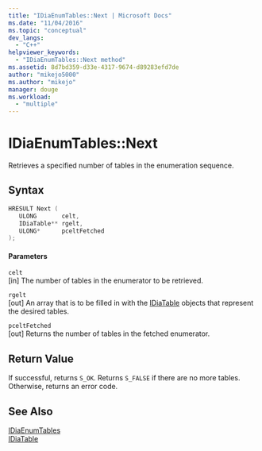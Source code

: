 ```yaml
---
title: "IDiaEnumTables::Next | Microsoft Docs"
ms.date: "11/04/2016"
ms.topic: "conceptual"
dev_langs: 
  - "C++"
helpviewer_keywords: 
  - "IDiaEnumTables::Next method"
ms.assetid: 8d7bd359-d33e-4317-9674-d89283efd7de
author: "mikejo5000"
ms.author: "mikejo"
manager: douge
ms.workload: 
  - "multiple"
---
```

# IDiaEnumTables::Next
Retrieves a specified number of tables in the enumeration sequence.  
  
## Syntax  
  
```C++  
HRESULT Next (   
   ULONG       celt,  
   IDiaTable** rgelt,  
   ULONG*      pceltFetched  
);  
```  
  
#### Parameters  
 `celt`  
 [in] The number of tables in the enumerator to be retrieved.  
  
 `rgelt`  
 [out] An array that is to be filled in with the [IDiaTable](../../debugger/debug-interface-access/idiatable.md) objects that represent the desired tables.  
  
 `pceltFetched`  
 [out] Returns the number of tables in the fetched enumerator.  
  
## Return Value  
 If successful, returns `S_OK`. Returns `S_FALSE` if there are no more tables. Otherwise, returns an error code.  
  
## See Also  
 [IDiaEnumTables](../../debugger/debug-interface-access/idiaenumtables.md)   
 [IDiaTable](../../debugger/debug-interface-access/idiatable.md)
